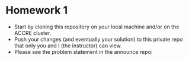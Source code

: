 # Homework 1

* Start by cloning this repository on your local machine and/or on the ACCRE cluster.
* Push your changes (and eventually your solution) to this private repo that only you and I (the instructor) can view.
* Please see the problem statement in the announce repo:
